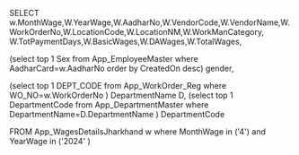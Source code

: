 

SELECT  w.MonthWage,W.YearWage,W.AadharNo,W.VendorCode,W.VendorName,W.WorkOrderNo,W.LocationCode,W.LocationNM,W.WorkManCategory,
W.TotPaymentDays,W.BasicWages,W.DAWages,W.TotalWages,

(select top 1 Sex from App_EmployeeMaster where AadharCard=w.AadharNo order by CreatedOn desc) gender,

(select top 1 DEPT_CODE from App_WorkOrder_Reg where WO_NO=w.WorkOrderNo ) DepartmentName D, 
(select top 1 DepartmentCode from App_DepartmentMaster where DepartmentName=D.DepartmentName ) DepartmentCode 

FROM App_WagesDetailsJharkhand w where MonthWage in ('4') and YearWage in ('2024' )
